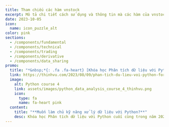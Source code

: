 ```yaml
---
title: Tham chiếu các hàm vnstock
excerpt: Mô tả chi tiết cách sử dụng và thông tin mà các hàm của vnstock cung cấp.
date: 2023-10-05
icon:
  name: icon_puzzle_alt
color: pink
sections:
  - /components/fundamental
  - /components/technical
  - /components/trading
  - /components/derivative
  - /components/data_sharing
promo:
  title: "*&nbsp;*{: .fa .fa-heart} [Khóa học Phân tích dữ liệu với Python #4](https://thinhvu.com/2023/08/09/phan-tich-du-lieu-voi-python-for-data-analysis-3?utm_source=vnstock-docs&utm_medium=start)"
  link: https://thinhvu.com/2023/08/09/phan-tich-du-lieu-voi-python-for-data-analysis-3?utm_source=vnstock-docs&utm_medium=start
  image:
    alt: Python course 4
    link: assets/images/python_data_analysis_course_4_thinhvu.png
    icon:
      type: fa
      name: fa-heart pink
  content:
    title: "**Muốn làm chủ kỹ năng xử lý dữ liệu với Python?**"
    desc: Khóa học Phân tích dữ liệu với Python cuối cùng trong năm 2023. Đăng ký ngay!.
---
```

